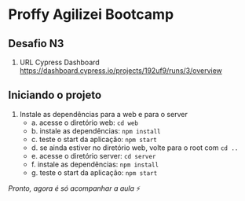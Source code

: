 # Proffy Agilizei Bootcamp

## Desafio N3
1. URL Cypress Dashboard https://dashboard.cypress.io/projects/192uf9/runs/3/overview

## Iniciando o projeto

1. Instale as dependências para a web e para o server
   * a. acesse o diretório web: `cd web`
   * b. instale as dependências: `npm install`
   * c. teste o start da aplicação: `npm start`
   * d. se ainda estiver no diretório web, volte para o root com `cd ..`
   * e. acesse o diretório server: `cd server`
   * f. instale as dependências: `npm install`
   * g. teste o start da aplicação: `npm start`

*Pronto, agora é só acompanhar a aula* ⚡️



